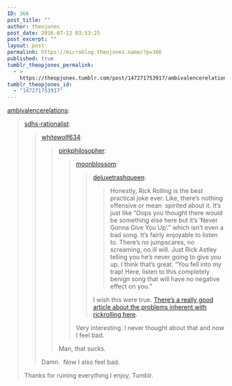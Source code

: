 ```yaml
---
ID: 366
post_title: ""
author: theojones
post_date: 2016-07-12 03:53:25
post_excerpt: ""
layout: post
permalink: https://microblog.theojones.name/?p=366
published: true
tumblr_theopjones_permalink:
  - >
    https://theopjones.tumblr.com/post/147271753917/ambivalencerelations-sdhs-rationalist
tumblr_theopjones_id:
  - "147271753917"
---
```

<p><a class="tumblr_blog" href="http://ambivalencerelations.tumblr.com/post/147266976758">ambivalencerelations</a>:</p>
<blockquote>
<p><a class="tumblr_blog" href="http://sdhs-rationalist.tumblr.com/post/147266721938">sdhs-rationalist</a>:</p>
<blockquote>
<p><a class="tumblr_blog" href="http://whitewolf634.tumblr.com/post/138275979734">whitewolf634</a>:</p>
<blockquote>
<p><a class="tumblr_blog" href="http://pinkphilosopher.tumblr.com/post/119841085605">pinkphilosopher</a>:</p>
<blockquote>
<p><a class="tumblr_blog" href="http://moonblossom.tumblr.com/post/119797612109">moonblossom</a>:</p>
<blockquote>
<p><a class="tumblr_blog" href="http://deluxetrashqueen.tumblr.com/post/115141939835">deluxetrashqueen</a>:</p>
<blockquote>
<p>Honestly, Rick Rolling is the best practical joke ever. Like, there’s nothing offensive or mean  spirited about it. It’s just like “Oops you thought there would be something else here but it’s ‘Never Gonna Give You Up’.” which isn’t even a bad song. It’s fairly enjoyable to listen to. There’s no jumpscares, no screaming, no ill will. Just Rick Astley telling you he’s never going to give you up. I think that’s great. “You fell into my trap! Here, listen to this completely benign song that will have no negative effect on you.” </p>
</blockquote>
<p>I wish this were true. <a href="https://goo.gl/RRZfde">There’s a really good article about the problems inherent with rickrolling here</a>.</p>
</blockquote>
<p>Very interesting. I never thought about that and now I feel bad.</p>
</blockquote>
<p>Man, that sucks.</p>
</blockquote>
<p>Damn.  Now I also feel bad.</p>
</blockquote>
<p>Thanks for ruining everything I enjoy, Tumblr.</p>
</blockquote>
